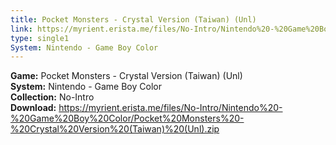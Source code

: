 ```yaml
---
title: Pocket Monsters - Crystal Version (Taiwan) (Unl)
link: https://myrient.erista.me/files/No-Intro/Nintendo%20-%20Game%20Boy%20Color/Pocket%20Monsters%20-%20Crystal%20Version%20(Taiwan)%20(Unl).zip
type: single1
System: Nintendo - Game Boy Color
---
```

<b>Game:</b> Pocket Monsters - Crystal Version (Taiwan) (Unl)<br>
<b>System:</b> Nintendo - Game Boy Color<br>
<b>Collection:</b> No-Intro<br>
<b>Download:</b> https://myrient.erista.me/files/No-Intro/Nintendo%20-%20Game%20Boy%20Color/Pocket%20Monsters%20-%20Crystal%20Version%20(Taiwan)%20(Unl).zip